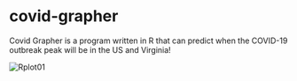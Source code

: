 # covid-grapher

Covid Grapher is a program written in R that can predict when the COVID-19 outbreak peak will be in the US and Virginia!

![Rplot01](https://user-images.githubusercontent.com/55986805/78269963-3d64de00-74d8-11ea-9b02-4488ca6b1c3c.png)
